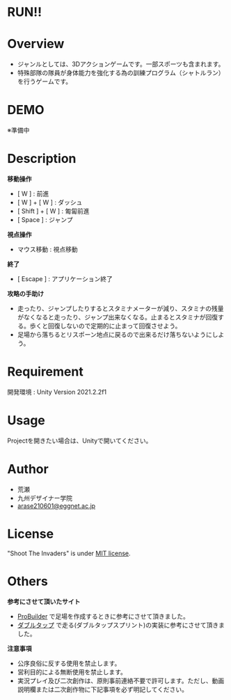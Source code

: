 # RUN!!
# Overview

* ジャンルとしては、3Dアクションゲームです。一部スポーツも含まれます。
* 特殊部隊の隊員が身体能力を強化する為の訓練プログラム（シャトルラン）を行うゲームです。

# DEMO

※準備中

# Description

**移動操作**
* [ W ] : 前進
* [ W ] + [ W ] : ダッシュ
* [ Shift ] + [ W ] : 匍匐前進
* [ Space ] : ジャンプ

**視点操作**
* マウス移動 : 視点移動

**終了**
* [ Escape ] : アプリケーション終了

**攻略の手助け**
* 走ったり、ジャンプしたりするとスタミナメーターが減り、スタミナの残量がなくなると走ったり、ジャンプ出来なくなる。止まるとスタミナが回復する。歩くと回復しないので定期的に止まって回復させよう。
* 足場から落ちるとリスポーン地点に戻るので出来るだけ落ちないようにしよう。

# Requirement

開発環境 : Unity Version 2021.2.2f1

# Usage

Projectを開きたい場合は、Unityで開いてください。


# Author

* 荒瀬
* 九州デザイナー学院
* arase210601@eggnet.ac.jp

# License

"Shoot The Invaders" is under [MIT license](https://en.wikipedia.org/wiki/MIT_License).

# Others
**参考にさせて頂いたサイト**
* [ProBuilder](https://3dcg-school.pro/unity-probuilder-tutorial/)
で足場を作成するときに参考にさせて頂きました。
* [ダブルタップ](https://qiita.com/morio36/items/3de164d6131c902af9bd)
で走る(ダブルタップスプリント)の実装に参考にさせて頂きました。

**注意事項**
* 公序良俗に反する使用を禁止します。
* 営利目的による無断使用を禁止します。
* 実況プレイ及び二次創作は、原則事前連絡不要で許可します。ただし、動画説明欄または二次創作物に下記事項を必ず明記してください。

